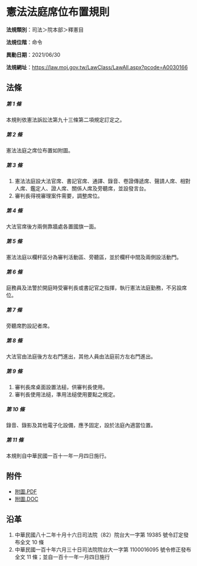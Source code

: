 # 憲法法庭席位布置規則




**法規類別**：司法＞院本部＞釋憲目

**法規位階**：命令

**異動日期**：2021/06/30  

**法規網址**：https://law.moj.gov.tw/LawClass/LawAll.aspx?pcode=A0030166



## 法條
##### 第 1 條
本規則依憲法訴訟法第九十三條第二項規定訂定之。

##### 第 2 條
憲法法庭之席位布置如附圖。

##### 第 3 條
1. 憲法法庭設大法官席、書記官席、通譯、錄音、卷證傳遞席、聲請人席、相對人席、鑑定人、證人席、關係人席及旁聽席，並設發言台。
1. 審判長得視審理案件需要，調整席位。

##### 第 4 條
大法官席後方兩側靠牆處各置國旗一面。

##### 第 5 條
憲法法庭以欄杆區分為審判活動區、旁聽區，並於欄杆中間及兩側設活動門。

##### 第 6 條
庭務員及法警於開庭時受審判長或書記官之指揮，執行憲法法庭勤務，不另設席位。

##### 第 7 條
旁聽席酌設記者席。

##### 第 8 條
大法官由法庭後方左右門進出，其他人員由法庭前方左右門進出。

##### 第 9 條
1. 審判長席桌面設置法槌，供審判長使用。
1. 審判長使用法槌，準用法槌使用要點之規定。

##### 第 10 條
錄音、錄影及其他電子化設備，應予固定，設於法庭內適當位置。

##### 第 11 條
本規則自中華民國一百十一年一月四日施行。
## 附件
* [附圖.PDF](https://law.moj.gov.tw/LawClass/LawGetFile.ashx?FileId=0000294652)
* [附圖.DOC](https://law.moj.gov.tw/LawClass/LawGetFile.ashx?FileId=0000294653)
## 沿革
1. 中華民國八十二年十月十六日司法院（82）院台大一字第 19385  號令訂定發布全文 10 條
1. 中華民國一百十年六月三十日司法院院台大一字第 1100016095 號令修正發布全文 11 條；並自一百十一年一月四日施行
